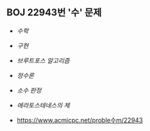 ## BOJ 22943번 '수' 문제 

* _수학_
* _구현_
* _브루트포스 알고리즘_
* _정수론_
* _소수 판정_
* _에라토스테네스의 체_

* https://www.acmicpc.net/proble수m/22943